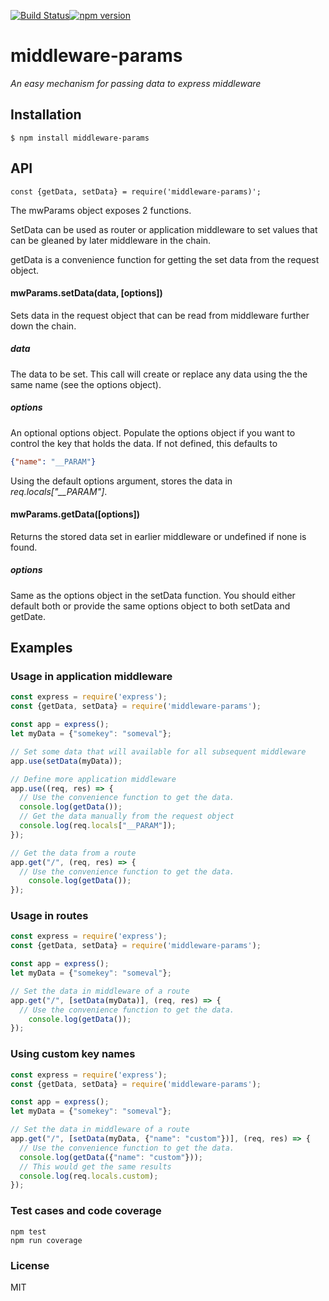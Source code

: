 [![Build Status](https://travis-ci.org/wildbillh/middleware-params.svg?branch=master)](https://travis-ci.org/wildbillh/middleware-params)[![npm version](https://badge.fury.io/js/middleware-params.svg)](https://badge.fury.io/js/middleware-params)

# middleware-params
_An easy mechanism for passing data to express middleware_

## Installation
```text
$ npm install middleware-params
```

## API
```text
const {getData, setData} = require('middleware-params)';
```


The mwParams object exposes 2 functions. 

SetData can be used as router or application middleware to set values that can be
gleaned by later middleware in the chain. 

getData is a convenience function for getting the set data
from the request object.

#### mwParams.setData(data, [options])

Sets data in the request object that can be read from 
middleware further down the chain. 

##### data

The data to be set. This call will create or replace any data
using the the same name (see the options object).

##### options
 
An optional options object. Populate the options object if you
want to control the key that holds the data. If not defined, this defaults to
```json
{"name": "__PARAM"}
```
Using the default options argument, stores the data in _req.locals\["\_\_PARAM"\]_.

#### mwParams.getData([options])

Returns the stored data set in earlier middleware or undefined if none is found.
 
##### options

Same as the options object in the setData function. You should either default both
or provide the same options object to both setData and getDate.

## Examples

### Usage in application middleware
```js
const express = require('express');
const {getData, setData} = require('middleware-params');

const app = express();
let myData = {"somekey": "someval"};

// Set some data that will available for all subsequent middleware
app.use(setData(myData));

// Define more application middleware
app.use((req, res) => {
  // Use the convenience function to get the data.
  console.log(getData());
  // Get the data manually from the request object
  console.log(req.locals["__PARAM"]);
});

// Get the data from a route
app.get("/", (req, res) => {
  // Use the convenience function to get the data.
    console.log(getData());    
});
```

### Usage in routes
```js
const express = require('express');
const {getData, setData} = require('middleware-params');

const app = express();
let myData = {"somekey": "someval"};

// Set the data in middleware of a route
app.get("/", [setData(myData)], (req, res) => {
  // Use the convenience function to get the data.
    console.log(getData());    
});
```
  
### Using custom key names
```js
const express = require('express');
const {getData, setData} = require('middleware-params');

const app = express();
let myData = {"somekey": "someval"};

// Set the data in middleware of a route
app.get("/", [setData(myData, {"name": "custom"})], (req, res) => {
  // Use the convenience function to get the data.
  console.log(getData({"name": "custom"}));
  // This would get the same results
  console.log(req.locals.custom);      
});
```


### Test cases and code coverage
```text
npm test
npm run coverage
``` 

### License
MIT 
  
  
